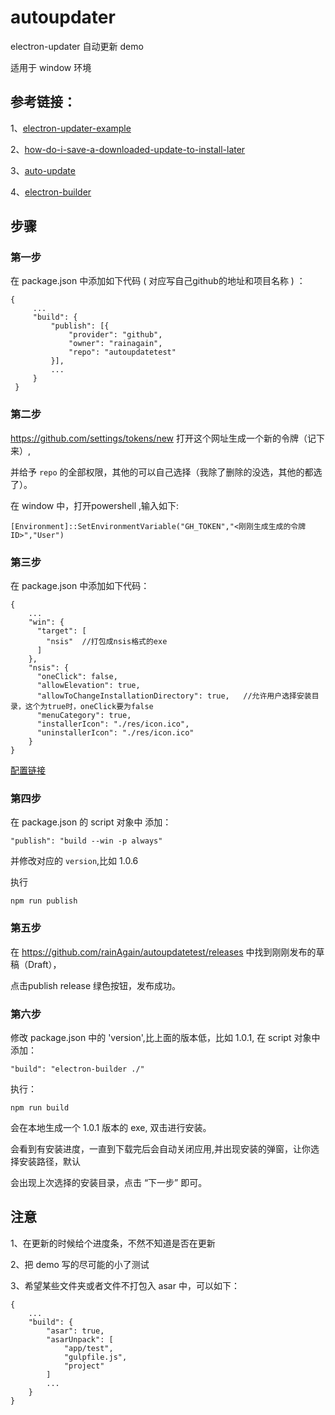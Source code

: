 # autoupdater

electron-updater 自动更新 demo

适用于 window 环境

## 参考链接：

1、[electron-updater-example](https://github.com/iffy/electron-updater-example)

2、[how-do-i-save-a-downloaded-update-to-install-later](https://stackoverflow.com/questions/44012988/how-do-i-save-a-downloaded-update-to-install-later)

3、[auto-update](https://www.electron.build/auto-update)

4、[electron-builder](https://www.electron.build)

## 步骤

### 第一步

在 package.json 中添加如下代码 ( 对应写自己github的地址和项目名称 ) ：

```
{
     ...
     "build": {
         "publish": [{
             "provider": "github",
             "owner": "rainagain",
             "repo": "autoupdatetest"
         }],
         ...
     }
 }
```

### 第二步

https://github.com/settings/tokens/new 打开这个网址生成一个新的令牌（记下来）,

并给予 `repo` 的全部权限，其他的可以自己选择（我除了删除的没选，其他的都选了）。

在 window 中，打开powershell ,输入如下:

```
[Environment]::SetEnvironmentVariable("GH_TOKEN","<刚刚生成生成的令牌ID>","User")
```

### 第三步

在 package.json 中添加如下代码：

```
{
    ...
    "win": {
	  "target": [
	    "nsis"	//打包成nsis格式的exe
	  ]
	},
	"nsis": {
	  "oneClick": false,
	  "allowElevation": true,
	  "allowToChangeInstallationDirectory": true,	//允许用户选择安装目录，这个为true时，oneClick要为false
	  "menuCategory": true,
	  "installerIcon": "./res/icon.ico",
	  "uninstallerIcon": "./res/icon.ico"
	}
}

```

[配置链接](https://www.electron.build/configuration/nsis)

### 第四步
 
在 package.json 的 script 对象中 添加：

```
"publish": "build --win -p always"
```

并修改对应的 `version`,比如 1.0.6

执行 

```
npm run publish
```

### 第五步

在 https://github.com/rainAgain/autoupdatetest/releases 中找到刚刚发布的草稿（Draft），

点击publish release 绿色按钮，发布成功。

### 第六步

修改 package.json 中的 'version',比上面的版本低，比如 1.0.1, 在 script 对象中添加：

```
"build": "electron-builder ./"
```

执行：

```
npm run build
```

会在本地生成一个 1.0.1 版本的 exe, 双击进行安装。

会看到有安装进度，一直到下载完后会自动关闭应用,并出现安装的弹窗，让你选择安装路径，默认

会出现上次选择的安装目录，点击 “下一步” 即可。


## 注意

1、在更新的时候给个进度条，不然不知道是否在更新

2、把 demo 写的尽可能的小了测试

3、希望某些文件夹或者文件不打包入 asar 中，可以如下：

```
{
    ...
    "build": {
        "asar": true,
		"asarUnpack": [
		    "app/test",
		    "gulpfile.js",
		    "project"
		]
        ...
    }
}

```
